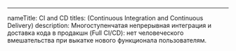 ---
nameTitle: CI and CD
titles: (Continuous Integration  and Continuous Delivery)
description: Многоступенчатая непрерывная интеграция и доставка кода в продакшн (Full CI/CD): нет человеческого вмешательства при выкатке нового функционала пользователям.

